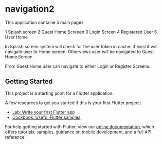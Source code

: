 # navigation2

This application containe 5 main pages

1 Splash screen
2 Guest Home Screeen
3 Login Screen
4 Registered User
5 User Home

In Splash screen system will check for the user token in cache. If exist it will navigate user to Home screen. Otherviews user will be navigated to Guest Home Screen.

From Guest Home user can navigate to either Login or Register Screens. 


## Getting Started

This project is a starting point for a Flutter application.

A few resources to get you started if this is your first Flutter project:

- [Lab: Write your first Flutter app](https://flutter.dev/docs/get-started/codelab)
- [Cookbook: Useful Flutter samples](https://flutter.dev/docs/cookbook)

For help getting started with Flutter, view our
[online documentation](https://flutter.dev/docs), which offers tutorials,
samples, guidance on mobile development, and a full API reference.
